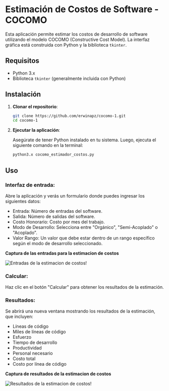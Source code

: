 # Estimación de Costos de Software - COCOMO

Esta aplicación permite estimar los costos de desarrollo de software utilizando el modelo COCOMO (Constructive Cost Model). La interfaz gráfica está construida con Python y la biblioteca `tkinter`.

## Requisitos

- Python 3.x
- Biblioteca `tkinter` (generalmente incluida con Python)

## Instalación

1. **Clonar el repositorio**:
   ```bash
   git clone https://github.com/erwinapz/cocomo-1.git
   cd cocomo-1

2. **Ejecutar la aplicación**: 
    
    Asegúrate de tener Python instalado en tu sistema. Luego, ejecuta el siguiente comando en la terminal:

    ```bash
    python3.x cocomo_estimador_costos.py
    ```
## Uso

### Interfaz de entrada:

Abre la aplicación y verás un formulario donde puedes ingresar los siguientes datos:
- Entrada: Número de entradas del software.
- Salida: Número de salidas del software.
- Costo Honorario: Costo por mes del trabajo.
- Modo de Desarrollo: Selecciona entre "Orgánico", "Semi-Acoplado" o "Acoplado".
- Valor Rango: Un valor que debe estar dentro de un rango específico según el modo de desarrollo seleccionado.

**Captura de las entradas para la estimacion de costos**

![Entradas de la estimacion de costos!](./images/imagen_01.png "Entradas")

### Calcular:

Haz clic en el botón "Calcular" para obtener los resultados de la estimación.

### Resultados:

Se abrirá una nueva ventana mostrando los resultados de la estimación, que incluyen:
- Líneas de código
- Miles de líneas de código
- Esfuerzo
- Tiempo de desarrollo
- Productividad
- Personal necesario
- Costo total
- Costo por línea de código

**Captura de resultados de la estimacion de costos**

![Resultados de la estimacion de costos!](./images/imagen_02.png "Resultados")
